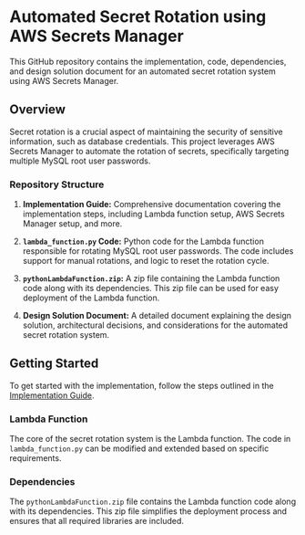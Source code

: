 # Automated Secret Rotation using AWS Secrets Manager

This GitHub repository contains the implementation, code, dependencies, and design solution document for an automated secret rotation system using AWS Secrets Manager.

## Overview

Secret rotation is a crucial aspect of maintaining the security of sensitive information, such as database credentials. This project leverages AWS Secrets Manager to automate the rotation of secrets, specifically targeting multiple MySQL root user passwords.

### Repository Structure

1. **Implementation Guide:** Comprehensive documentation covering the implementation steps, including Lambda function setup, AWS Secrets Manager setup, and more.

2. **`lambda_function.py` Code:** Python code for the Lambda function responsible for rotating MySQL root user passwords. The code includes support for manual rotations, and logic to reset the rotation cycle.

3. **`pythonLambdaFunction.zip`:** A zip file containing the Lambda function code along with its dependencies. This zip file can be used for easy deployment of the Lambda function.

4. **Design Solution Document:** A detailed document explaining the design solution, architectural decisions, and considerations for the automated secret rotation system.

## Getting Started

To get started with the implementation, follow the steps outlined in the [Implementation Guide](./Implementation%20Guide).

### Lambda Function

The core of the secret rotation system is the Lambda function. The code in `lambda_function.py` can be modified and extended based on specific requirements.

### Dependencies

The `pythonLambdaFunction.zip` file contains the Lambda function code along with its dependencies. This zip file simplifies the deployment process and ensures that all required libraries are included.




